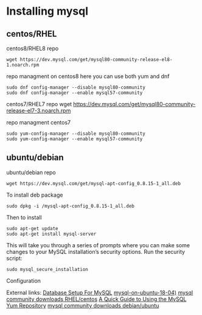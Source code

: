 
# Installing mysql

## centos/RHEL

centos8/RHEL8 repo
```
wget https://dev.mysql.com/get/mysql80-community-release-el8-1.noarch.rpm
```

repo managment on centos8 here you can use both yum and dnf
```
sudo dnf config-manager --disable mysql80-community
sudo dnf config-manager --enable mysql57-community
```

centos7/RHEL7 repo
wget https://dev.mysql.com/get/mysql80-community-release-el7-3.noarch.rpm


repo managment centos7 
```
sudo yum-config-manager --disable mysql80-community
sudo yum-config-manager --enable mysql57-community
```



## ubuntu/debian

ubuntu/debian repo
```
wget https://dev.mysql.com/get/mysql-apt-config_0.8.15-1_all.deb
```
To install deb package
```
sudo dpkg -i /mysql-apt-config_0.8.15-1_all.deb
```
Then to install 
```
sudo apt-get update
sudo apt-get install mysql-server
```


This will take you through a series of prompts where you can make some changes to 
your MySQL installation’s security options.
Run the security script:
```
sudo mysql_secure_installation
```


Configuration


External links:
[Database Setup For MySQL](https://confluence.atlassian.com/doc/database-setup-for-mysql-128747.html)
[mysql-on-ubuntu-18-04)](https://www.digitalocean.com/community/tutorials/how-to-install-mysql-on-ubuntu-18-04)
[mysql community downloads RHEL/centos](https://dev.mysql.com/downloads/repo/yum/)
[A Quick Guide to Using the MySQL Yum Repository](https://dev.mysql.com/doc/mysql-yum-repo-quick-guide/en/)
[mysql community downloads debian/ubuntu](https://dev.mysql.com/downloads/repo/apt/)
